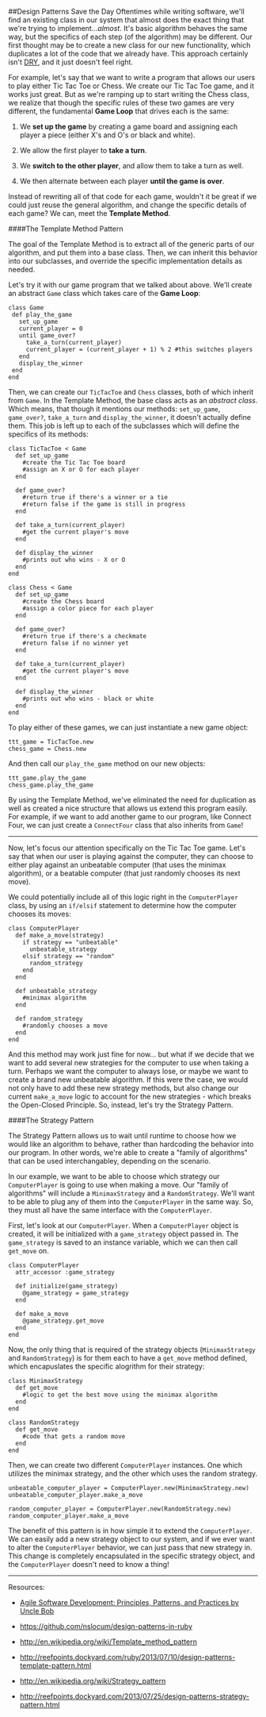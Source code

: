 ##Design Patterns Save the Day
Oftentimes while writing software, we'll find an existing class in our system that almost does the exact thing that we're trying to implement...*almost*. It's basic algorithm behaves the same way, but the specifics of each step (of the algorithm) may be different. Our first thought may be to create a new class for our new functionality, which duplicates a lot of the code that we already have. This approach certainly isn't [DRY](http://en.wikipedia.org/wiki/Don't_repeat_yourself), and it just doesn't feel right.

For example, let's say that we want to write a program that allows our users to play either Tic Tac Toe or Chess. We create our Tic Tac Toe game, and it works just great. But as we're ramping up to start writing the Chess class, we realize that though the specific rules of these two games are very different, the fundamental **Game Loop** that drives each is the same:

1. We **set up the game** by creating a game board and assigning each player a piece (either X's and O's or black and white).

2. We allow the first player to **take a turn**.

3. We **switch to the other player**, and allow them to take a turn as well.

4. We then alternate between each player **until the game is over**.

Instead of rewriting all of that code for each game, wouldn't it be great if we could just reuse the general algorithm, and change the specific details of each game? We can, meet the **Template Method**.

####The Template Method Pattern

The goal of the Template Method is to extract all of the generic parts of our algorithm, and put them into a base class. Then, we can inherit this behavior into our subclasses, and override the specific implementation details as needed.

Let's try it with our game program that we talked about above. We'll create an abstract ```Game``` class which takes care of the **Game Loop**:
 ```
class Game
  def play_the_game
    set_up_game
    current_player = 0
    until game_over?
      take_a_turn(current_player)
      current_player = (current_player + 1) % 2 #this switches players
    end
    display_the_winner
  end
end
```

Then, we can create our ```TicTacToe``` and ```Chess``` classes, both of which inherit from ```Game```. In the Template Method, the base class acts as an *abstract class*. Which means, that though it mentions our methods: ```set_up_game```, ```game_over?```, ```take_a_turn``` and ```display_the_winner```, it doesn't actually define them. This job is left up to each of the subclasses which will define the specifics of its methods:
```
class TicTacToe < Game
  def set_up_game
    #create the Tic Tac Toe board
    #assign an X or O for each player
  end

  def game_over?
    #return true if there's a winner or a tie
    #return false if the game is still in progress
  end

  def take_a_turn(current_player)
    #get the current player's move
  end

  def display_the_winner
    #prints out who wins - X or O
  end
end
```
```
class Chess < Game
  def set_up_game
    #create the Chess board
    #assign a color piece for each player
  end

  def game_over?
    #return true if there's a checkmate
    #return false if no winner yet
  end

  def take_a_turn(current_player)
    #get the current player's move
  end

  def display_the_winner
    #prints out who wins - black or white
  end
end
```

To play either of these games, we can just instantiate a new game object:
```
ttt_game = TicTacToe.new
chess_game = Chess.new
```
And then call our ```play_the_game``` method on our new objects:
```
ttt_game.play_the_game
chess_game.play_the_game
```
By using the Template Method, we've eliminated the need for duplication as well as created a nice structure that allows us extend this program easily. For example, if we want to add another game to our program, like Connect Four, we can just create a ```ConnectFour``` class that also inherits from ```Game```!


-----------------------------


Now, let's focus our attention specifically on the Tic Tac Toe game. Let's say that when our user is playing against the computer, they can choose to either play against an unbeatable computer (that uses the minimax algorithm), or a beatable computer (that just randomly chooses its next move).

We could potentially include all of this logic right in the ```ComputerPlayer``` class, by using an ```if/elsif``` statement to determine how the computer chooses its moves:
```
class ComputerPlayer
  def make_a_move(strategy)
    if strategy == "unbeatable"
      unbeatable_strategy
    elsif strategy == "random"
      random_strategy
    end
  end

  def unbeatable_strategy
    #minimax algorithm
  end

  def random_strategy
    #randomly chooses a move
  end
end
```
And this method may work just fine for now... but what if we decide that we want to add several new strategies for the computer to use when taking a turn. Perhaps we want the computer to always lose, or maybe we want to create a brand new unbeatable algorithm. If this were the case, we would not only have to add these new strategy methods, but also change our current ```make_a_move``` logic to account for the new strategies - which breaks the Open-Closed Principle. So, instead, let's try the Strategy Pattern.

####The Strategy Pattern

The Strategy Pattern allows us to wait until runtime to choose how we would like an algorithm to behave, rather than hardcoding the behavior into our program. In other words, we're able to create a "family of algorithms" that can be used interchangabley, depending on the scenario.

In our example, we want to be able to choose which strategy our ```ComputerPlayer``` is going to use when making a move. Our "family of algorithms" will include a ```MinimaxStrategy``` and a ```RandomStrategy```. We'll want to be able to plug any of them into the ```ComputerPlayer``` in the same way. So, they must all have the same interface with the ```ComputerPlayer```.

First, let's look at our ```ComputerPlayer```. When a ```ComputerPlayer``` object is created, it will be initialized with a ```game_strategy``` object passed in. The ```game_strategy``` is saved to an instance variable, which we can then call ```get_move``` on.
```
class ComputerPlayer
  attr_accessor :game_strategy

  def initialize(game_strategy)
    @game_strategy = game_strategy
  end

  def make_a_move
    @game_strategy.get_move
  end
end
```
Now, the only thing that is required of the strategy objects (```MinimaxStrategy``` and ```RandomStrategy```) is for them each to have a ```get_move``` method defined, which encapuslates the specific alogrithm for their strategy:

```
class MinimaxStrategy
  def get_move
    #logic to get the best move using the minimax algorithm
  end
end
```
```
class RandomStrategy
  def get_move
    #code that gets a random move
  end
end
```

Then, we can create two different ```ComputerPlayer``` instances. One which utilizes the minimax strategy, and the other which uses the random strategy.

```
unbeatable_computer_player = ComputerPlayer.new(MinimaxStrategy.new)
unbeatable_computer_player.make_a_move

random_computer_player = ComputerPlayer.new(RandomStrategy.new)
random_computer_player.make_a_move
```

The benefit of this pattern is in how simple it to extend the ```ComputerPlayer```. We can easily add a new strategy object to our system, and if we ever want to alter the ```ComputerPlayer``` behavior, we can just pass that new strategy in. This change is completely encapsulated in the specific strategy object, and the ```ComputerPlayer``` doesn't need to know a thing!


-----------------------

Resources:

* [Agile Software Development: Principles, Patterns, and Practices by Uncle Bob](http://www.amazon.com/Software-Development-Principles-Patterns-Practices/dp/0135974445)

* https://github.com/nslocum/design-patterns-in-ruby

* http://en.wikipedia.org/wiki/Template_method_pattern

* http://reefpoints.dockyard.com/ruby/2013/07/10/design-patterns-template-pattern.html

* http://en.wikipedia.org/wiki/Strategy_pattern

* http://reefpoints.dockyard.com/2013/07/25/design-patterns-strategy-pattern.html


